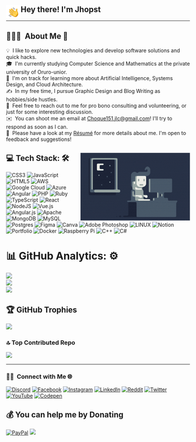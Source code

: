 <div>
    <img alt="Night Coding" src="./assets/Hand%20Wave.gif" width="40" align="left">
    <h2>Hey there! I'm Jhopst</h2>
</div>

---
## 👨🏻‍💻 &nbsp;About Me 💫

💡 &nbsp;I like to explore new technologies and develop software solutions and quick hacks.\
🎓 &nbsp;I'm currently studying Computer Science and Mathematics at the private university of Oruro-unior.\
🌱 &nbsp;I'm on track for learning more about Artificial Intelligence, Systems Design, and Cloud Architecture.\
✍️ &nbsp;In my free time, I pursue Graphic Design and Blog Writing as hobbies/side hustles.\
💬 &nbsp;Feel free to reach out to me for pro bono consulting and volunteering, or just for some interesting discussion.\
✉️ &nbsp;You can shoot me an email at Choque151.jlc@gmail.com! I'll try to respond as soon as I can.\
📄 &nbsp;Please have a look at my [Résumé](https://www.adityavsingh.com/resume.html) for more details about me. I'm open to feedback and suggestions!



## 💻 Tech Stack: 🛠 <img alt="Night Coding" src="https://raw.githubusercontent.com/AVS1508/AVS1508/master/assets/Night-Coding.gif" align="right"/>
![CSS3](https://img.shields.io/badge/css3-%231572B6.svg?style=for-the-badge&logo=css3&logoColor=white) ![JavaScript](https://img.shields.io/badge/javascript-%23323330.svg?style=for-the-badge&logo=javascript&logoColor=%23F7DF1E) ![HTML5](https://img.shields.io/badge/html5-%23E34F26.svg?style=for-the-badge&logo=html5&logoColor=white) ![AWS](https://img.shields.io/badge/AWS-%23FF9900.svg?style=for-the-badge&logo=amazon-aws&logoColor=white) ![Google Cloud](https://img.shields.io/badge/Google%20Cloud-%234285F4.svg?style=for-the-badge&logo=google-cloud&logoColor=white) ![Azure](https://img.shields.io/badge/azure-%230072C6.svg?style=for-the-badge&logo=azure-devops&logoColor=white) ![Angular](https://img.shields.io/badge/angular-%23DD0031.svg?style=for-the-badge&logo=angular&logoColor=white) ![PHP](https://img.shields.io/badge/php-%23777BB4.svg?style=for-the-badge&logo=php&logoColor=white) ![Ruby](https://img.shields.io/badge/ruby-%23CC342D.svg?style=for-the-badge&logo=ruby&logoColor=white) ![TypeScript](https://img.shields.io/badge/typescript-%23007ACC.svg?style=for-the-badge&logo=typescript&logoColor=white) ![React](https://img.shields.io/badge/react-%2320232a.svg?style=for-the-badge&logo=react&logoColor=%2361DAFB) ![NodeJS](https://img.shields.io/badge/node.js-6DA55F?style=for-the-badge&logo=node.js&logoColor=white) ![Vue.js](https://img.shields.io/badge/vuejs-%2335495e.svg?style=for-the-badge&logo=vuedotjs&logoColor=%234FC08D) ![Angular.js](https://img.shields.io/badge/angular.js-%23E23237.svg?style=for-the-badge&logo=angularjs&logoColor=white) ![Apache](https://img.shields.io/badge/apache-%23D42029.svg?style=for-the-badge&logo=apache&logoColor=white) ![MongoDB](https://img.shields.io/badge/MongoDB-%234ea94b.svg?style=for-the-badge&logo=mongodb&logoColor=white) ![MySQL](https://img.shields.io/badge/mysql-%2300f.svg?style=for-the-badge&logo=mysql&logoColor=white) ![Postgres](https://img.shields.io/badge/postgres-%23316192.svg?style=for-the-badge&logo=postgresql&logoColor=white) 	![Figma](https://img.shields.io/badge/figma-%23F24E1E.svg?style=for-the-badge&logo=figma&logoColor=white) ![Canva](https://img.shields.io/badge/Canva-%2300C4CC.svg?style=for-the-badge&logo=Canva&logoColor=white) ![Adobe Photoshop](https://img.shields.io/badge/adobephotoshop-%2331A8FF.svg?style=for-the-badge&logo=adobephotoshop&logoColor=white) ![LINUX](https://img.shields.io/badge/Linux-FCC624?style=for-the-badge&logo=linux&logoColor=black) ![Notion](https://img.shields.io/badge/Notion-%23000000.svg?style=for-the-badge&logo=notion&logoColor=white) ![Portfolio](https://img.shields.io/badge/Portfolio-%23000000.svg?style=for-the-badge&logo=firefox&logoColor=#FF7139) ![Docker](https://img.shields.io/badge/docker-%230db7ed.svg?style=for-the-badge&logo=docker&logoColor=white) ![Raspberry Pi](https://img.shields.io/badge/-RaspberryPi-C51A4A?style=for-the-badge&logo=Raspberry-Pi) ![C++](https://img.shields.io/badge/c++-%2300599C.svg?style=for-the-badge&logo=c%2B%2B&logoColor=white) ![C#](https://img.shields.io/badge/c%23-%23239120.svg?style=for-the-badge&logo=c-sharp&logoColor=white)
# 📊 GitHub Analytics: ⚙️
![](https://github-readme-stats.vercel.app/api?username=ByChokeYT&theme=chartreuse-dark&hide_border=false&include_all_commits=false&count_private=false)<br/>
![](https://github-readme-streak-stats.herokuapp.com/?user=ByChokeYT&theme=chartreuse-dark&hide_border=false)<br/>
![](https://github-readme-stats.vercel.app/api/top-langs/?username=ByChokeYT&theme=chartreuse-dark&hide_border=false&include_all_commits=false&count_private=false&layout=compact)

## 🏆 GitHub Trophies
![](https://github-profile-trophy.vercel.app/?username=ByChokeYT&theme=discord&no-frame=false&no-bg=true&margin-w=4)


### 🔝 Top Contributed Repo
![](https://github-contributor-stats.vercel.app/api?username=ByChokeYT&limit=5&theme=tokyonight&combine_all_yearly_contributions=true)

---


### 🤝🏻 &nbsp;Connect with Me 🌐

[![Discord](https://img.shields.io/badge/ByChokeYT-%237289DA.svg?logo=discord&logoColor=white)](https://discord.gg/https://discord.gg/6EzCaw8M) [![Facebook](https://img.shields.io/badge/Jhoseph%20Choquevillca-%231877F2.svg?logo=Facebook&logoColor=white)](https://facebook.com/https://www.facebook.com/jose.choquevillca1) [![Instagram](https://img.shields.io/badge/by.Choke-%23E4405F.svg?logo=Instagram&logoColor=white)](https://instagram.com/By_choke) [![LinkedIn](https://img.shields.io/badge/Choquevillca-%230077B5.svg?logo=linkedin&logoColor=white)](https://linkedin.com/in/jose-luis-choquevillca) [![Reddit](https://img.shields.io/badge/FullStarck-%23FF4500.svg?logo=Reddit&logoColor=white)](https://reddit.com/user/r/FullStackChart) [![Twitter](https://img.shields.io/badge/Twitter-%231DA1F2.svg?logo=Twitter&logoColor=white)](https://twitter.com/@ByChoke) [![YouTube](https://img.shields.io/badge/ByChoqueYT-%23FF0000.svg?logo=YouTube&logoColor=white)](https://youtube.com/@bychoke) [![Codepen](https://img.shields.io/badge/ByChoke-000000?style=for-the-badge&logo=codepen&logoColor=white)](https://codepen.io/ByChokeYT) 

  ## 💰 You can help me by Donating
  [![PayPal](https://img.shields.io/badge/PayPal-00457C?style=for-the-badge&logo=paypal&logoColor=white)](https://paypal.me/https://paypal.me/bychoke?country.x=CL&locale.x=es_XC) [![](https://visitcount.itsvg.in/api?id=ByChokeYT&icon=3&color=5)](https://visitcount.itsvg.in)  

<!-- Proudly created with GPRM (ByChoke) -->
